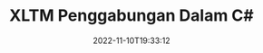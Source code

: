 ---
############################# Static ############################
layout: "auto-gen-merge"
date: 2022-11-10T19:33:12
draft: false
otherformats: pdf pps ppsx ppt pptx rtf tex vdx vsdm vsdx vssm vssx vstm vstx vsx vtx

############################# Head ############################
head_title: "Gabungkan XLTM Fail dalam C# | XLTM Penggabungan"
head_description: "Gabungkan berbilang fail XLTM ke dalam satu fail menggunakan API penggabungan dokumen C# .NET. Gabungkan halaman atau julat halaman tertentu daripada pelbagai dokumen kepada satu dokumen."

############################# Header ############################
title: "XLTM Penggabungan Dalam C#"
description: "Gabungkan XLTM dengan beberapa baris kod .NET."
bg_image: "https://cms.admin.containerize.com/templates/aspose/App_Themes/V3/images/bg/header1.png"
bg_overlay: false
button:
    enable: true
    icon: "fas fa-arrow-down"
    label: "Muat turun Percubaan Percuma"
    link: "https://downloads.groupdocs.com/merger/net"

############################# SubMenu ############################
submenu:
    enable: true

    left:
        img_alt: "GroupDocs.Merger for .NET"
        image: "https://cms.admin.containerize.com/templates/groupdocs/images/product-logos/90x90-noborder/groupdocs-merger-net.png"
        product: "GroupDocs.Merger"
        platform: ".NET"

    middle:
        button:

            # button loop
            - link: "https://apireference.groupdocs.com/merger/net"
              text: "Rujukan API"

            # button loop
            - link: "https://github.com/groupdocs-merger"
              text: "Contoh Kod"

            # button loop
            - link: "https://products.groupdocs.app/merger/family"
              text: "Demo Langsung"

            # button loop
            - link: "https://purchase.groupdocs.com/pricing/merger/net"
              text: "penentuan harga"

    right:
        link_download: "https://downloads.groupdocs.com/merger"
        link_learn: "https://docs.groupdocs.com/merger/net"
        link_buy: "https://purchase.groupdocs.com"

############################# About ############################
about:
    enable: true
    title: "Mengenai API GroupDocs.Merger for .NET."
    content: |
        [GroupDocs.Merger for .NET](/ms/merger/net/) menyediakan penyelesaian yang mudah untuk menggabungkan berbilang PDF, Microsoft Office (Word, Excel, PowerPoint, OneNote), OpenDocument, HTML, imej dan banyak dokumen lain ke dalam satu fail dalam aplikasi .NET. GroupDocs.Merger akan menjimatkan banyak usaha anda, kerana anda dibenarkan untuk menggabungkan XLTM dokumen - tidak perlu memasang sebarang perisian pihak ketiga, aplikasi desktop atau pemalam. Kini tidak perlu membuang masa anda dan menggabungkan fail secara manual! Misi GroupDocs adalah untuk menyediakan kualiti terbaik dan memudahkan aliran kerja pemprosesan dokumen.
        
        API GroupDocs.Merger ialah pilihan yang tepat untuk penyelesaian korporat yang memerlukan ciri penggabungan fail. API ini disokong dengan baik pada semua sistem pengendalian dan platform utama termasuk .NET Framework, .NET Standard, .NET Core, Mono.

############################# Steps ############################
steps:
    enable: true
    title_left: "Cara Menggabungkan Berbilang XLTM Fail"
    content_left: |
        [GroupDocs.Merger for .NET](/ms/merger/net/) memudahkan pembangun .NET untuk menggabungkan dua atau lebih XLTM fail dalam aplikasi mereka dengan melaksanakan beberapa langkah mudah.
        
        * Buat contoh baharu **Merger** dan lulus laluan dokumen sumber sebagai parameter pembina.
        * Panggil **Join** kelas **Merger** dan lulus laluan dokumen sumber kedua.
        * Panggil **Save** kelas **Merger** untuk menyimpan dokumen yang digabungkan.

    title_right: "Keperluan Sistem"
    content_right: |
        API GroupDocs.Merger for .NET disokong pada semua platform dan sistem pengendalian utama. Sebelum melaksanakan kod di bawah, sila pastikan anda mempunyai prasyarat berikut dipasang pada sistem anda.

        * Sistem Pengendalian: Microsoft Windows, Linux, MacOS
        * Persekitaran Pembangunan: Visual Studio, Xamarin, MonoDevelop
        * Rangka kerja: .NET Framework, .NET Standard, .NET Core, Mono
        * Muat turun versi terkini GroupDocs.Merger for .NET daripada [NuGet](https://www.nuget.org/packages/groupdocs.merger)
         
    code: |
     {{% merger/additional-styles %}}
     {{< merger/code-merger title="Bagaimana untuk menggabungkan XLTM fail menggunakan kod contoh C#.">}}

        ```csharp    
        // Gabungkan XLTM fail menggunakan API GroupDocs.Merger
        // Segerakan Penggabungan dengan input dokumen XLTM.
        using (Merger merger = new Merger("input1.xltm"))
          {
            // Kaedah Panggil Sertai contoh kelas Penggabungan dan lulus laluan dokumen sumber kedua
            merger.Join("input2.xltm");
    
            // Panggil kaedah Simpan contoh kelas Penggabungan untuk menyimpan dokumen yang digabungkan
            merger.Save("merged-file.xltm");
          }
        ```
     {{< /merger/code-merger >}}

############################# Demos ############################
demos:
    enable: true
    title: "Demo Langsung - Apl Dalam Talian untuk Menggabungkan Dokumen"
    content: |
       Gabungkan lebih daripada satu XLTM fail sekarang dengan melawati tapak web [GroupDocs.Merger Live Demos](https://products.groupdocs.app/merger/xltm).
       Demo langsung mempunyai faedah berikut.
        
############################# About Formats ############################
about_formats:
    enable: true

############################# More Formats ############################
more_formats:
    enable: true
    title: "Menggabungkan Format Dokumen Lain"
    content: |
        .NET dokumen penggabungan API untuk format fail dan imej. Gabungkan beberapa format dokumen popular seperti yang dinyatakan di bawah.

############################# Back to top ###############################
back_to_top:
    enable: true
---